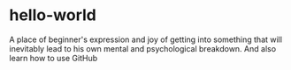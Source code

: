 # hello-world
A place of beginner's expression and joy of getting into something that will inevitably lead to his own mental and psychological breakdown. And also learn how to use GitHub
